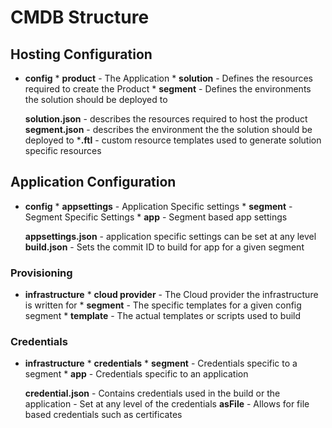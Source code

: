 # CMDB Structure

## Hosting Configuration

* **config**
        * **product** - The Application
                * **solution** - Defines the resources required to create the Product
        * **segment** - Defines the environments the solution should be deployed to

    **solution.json** - describes the resources required to host the product
    **segment.json** - describes the environment the the solution should be deployed to
    ***.ftl** - custom resource templates used to generate solution specific resources

## Application Configuration

* **config**
        * **appsettings** - Application Specific settings
                * **segment** - Segment Specific Settings
                * **app** - Segment based app settings

    **appsettings.json** - application specific settings can be set at any level
    **build.json** - Sets the commit ID to build for app for a given segment

### Provisioning

* **infrastructure**
        * **cloud provider** - The Cloud provider the infrastructure is written for
                * **segment** - The specific templates for a given config segment
                        * **template** - The actual templates or scripts used to build

### Credentials

* **infrastructure**
        * **credentials**
                * **segment** - Credentials specific to a segment
                        * **app** - Credentials specific to an application

    **credential.json** - Contains credentials used in the build or the application - Set at any level of the credentials
    **asFile** - Allows for file based credentials such as certificates
